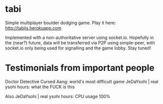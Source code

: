 # tabi
Simple multiplayer boulder dodging game. Play it here: http://tabijs.herokuapp.com

Implemented with a non-authoritative server using socket.io. Hopefully in the (near?) future, data will be transferred via P2P using simple-peer, with socket.io only being used for signalling and the game lobby. Stay tuned!

# Testimonials from important people

Doctor Detective Cursed Aang: world's most difficult game
JeDaYsohi | real ysohi hours: what the FUCK is this

Also JeDaYsohi | real ysohi hours: CPU usage 100%
